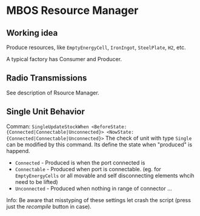 # MBOS Resource Manager

## Working idea
Produce resources, like `EmptyEnergyCell`, `IronIngot`, `SteelPlate`, `H2`, etc.

A typical factory has Consumer and Producer.

## Radio Transmissions
See description of Rsource Manager.

## Single Unit Behavior
Comman: `SingleUpdateStockWhen <BeforeState:{Connected|Connectable|Unconnected}> <NowState:{Connected|Connectable|Unconnected}>`
The check of unit with type `Single` can be modified by this command. Its define the state when "produced" is happend.     
* `Connected` - Produced is when the port connected is
* `Connectable` - Produced when port is connectable. (eg. for `EmptyEnergyCells` or all movable and self disconnecting elements whcih need to be lifted)
* `Unconnected` - Produced when nothing in range of connector ... 

Info: Be aware that misstyping of these settings let crash the script (press just the _recompile_ button in case).